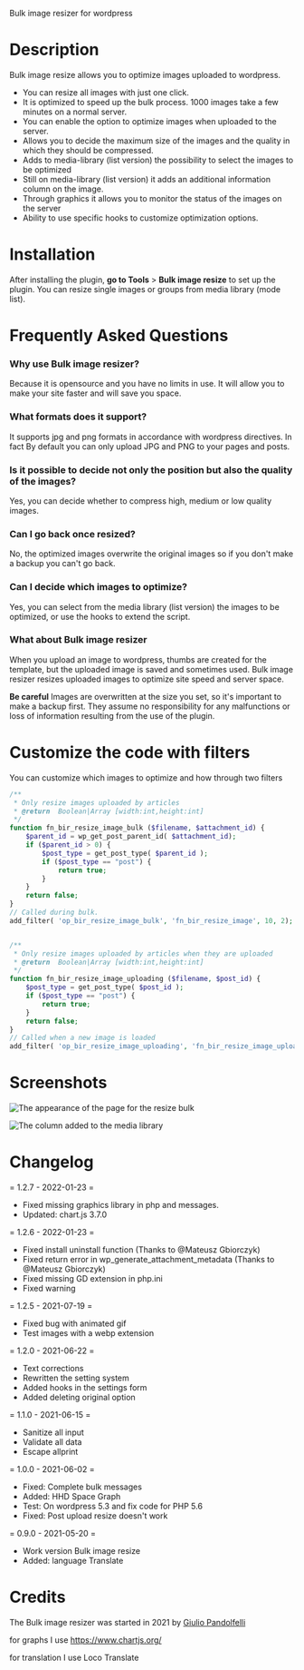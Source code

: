 Bulk image resizer for wordpress

# Description

Bulk image resize allows you to optimize images uploaded to wordpress.

- You can resize all images with just one click.
- It is optimized to speed up the bulk process. 1000 images take a few minutes on a normal server.
- You can enable the option to optimize images when uploaded to the server.
- Allows you to decide the maximum size of the images and the quality in which they should be compressed.
- Adds to media-library (list version) the possibility to select the images to be optimized
- Still on media-library (list version) it adds an additional information column on the image.
- Through graphics it allows you to monitor the status of the images on the server
- Ability to use specific hooks to customize optimization options.


# Installation

After installing the plugin, **go to Tools** > **Bulk image resize** to set up the plugin.
You can resize single images or groups from media library (mode list).

# Frequently Asked Questions

### Why use Bulk image resizer?
Because it is opensource and you have no limits in use. It will allow you to make your site faster and will save you space.

### What formats does it support?
It supports jpg and png formats in accordance with wordpress directives. In fact By default you can only upload JPG and PNG to your pages and posts.

### Is it possible to decide not only the position but also the quality of the images?
Yes, you can decide whether to compress high, medium or low quality images.

### Can I go back once resized?
No, the optimized images overwrite the original images so if you don't make a backup you can't go back.

### Can I decide which images to optimize?
Yes, you can select from the media library (list version) the images to be optimized, or use the hooks to extend the script.

### What about Bulk image resizer
When you upload an image to wordpress, thumbs are created for the template, but the uploaded image is saved and sometimes used.
Bulk image resizer resizes uploaded images to optimize site speed and server space.

**Be careful**
Images are overwritten at the size you set, so it's important to make a backup first.
They assume no responsibility for any malfunctions or loss of information resulting from the use of the plugin.

# Customize the code with filters
You can customize which images to optimize and how through two filters

```php
/**
 * Only resize images uploaded by articles
 * @return  Boolean|Array [width:int,height:int]
 */
function fn_bir_resize_image_bulk ($filename, $attachment_id) {
	$parent_id = wp_get_post_parent_id( $attachment_id);
	if ($parent_id > 0) {
		$post_type = get_post_type( $parent_id );
		if ($post_type == "post") {
			return true;
		}
	}
	return false;
}
// Called during bulk.
add_filter( 'op_bir_resize_image_bulk', 'fn_bir_resize_image', 10, 2);


/**
 * Only resize images uploaded by articles when they are uploaded
 * @return  Boolean|Array [width:int,height:int]
 */
function fn_bir_resize_image_uploading ($filename, $post_id) {
	$post_type = get_post_type( $post_id );
	if ($post_type == "post") {
		return true;
	}
	return false;
}
// Called when a new image is loaded
add_filter( 'op_bir_resize_image_uploading', 'fn_bir_resize_image_uploading', 10, 2);

```

# Screenshots
 
![The appearance of the page for the resize bulk](https://raw.githubusercontent.com/giuliopanda/bulk-image-resizer/main/assets/screenshot-1.jpg)


![The column added to the media library](https://raw.githubusercontent.com/giuliopanda/bulk-image-resizer/main/assets/screenshot-2.jpg)


# Changelog

= 1.2.7 - 2022-01-23 =
* Fixed missing graphics library in php and messages.
* Updated: chart.js 3.7.0

= 1.2.6 - 2022-01-23 =
* Fixed install uninstall function (Thanks to @Mateusz Gbiorczyk)
* Fixed return error in wp_generate_attachment_metadata (Thanks to @Mateusz Gbiorczyk)
* Fixed missing GD extension in php.ini
* Fixed warning

= 1.2.5 - 2021-07-19 =
* Fixed bug with animated gif
* Test images with a webp extension

= 1.2.0 - 2021-06-22 =
* Text corrections
* Rewritten the setting system
* Added hooks in the settings form
* Added deleting original option

= 1.1.0 - 2021-06-15 =
* Sanitize all input
* Validate all data 
* Escape allprint

= 1.0.0 - 2021-06-02 =
* Fixed: Complete bulk messages
* Added: HHD Space Graph
* Test: On wordpress 5.3 and fix code for PHP 5.6
* Fixed:  Post upload resize doesn't work

= 0.9.0 - 2021-05-20 =
* Work version Bulk image resize 
* Added: language Translate


# Credits
The Bulk image resizer was started in 2021 by [Giulio Pandolfelli](giuliopanda@gmail.com) 

for graphs I use https://www.chartjs.org/

for translation I use Loco Translate 